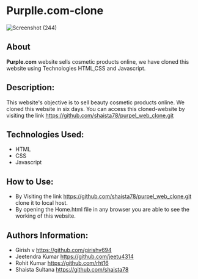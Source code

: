 # Purplle.com-clone

![Screenshot (244)](https://user-images.githubusercontent.com/64050683/131240803-8b71a06b-f347-42a7-bc8d-358658772df4.png)

## About
**Purple.com** website sells cosmetic products online, we have cloned this website using Technologies HTML,CSS and Javascript.

## Description:
This website's objective is to sell beauty cosmetic products online. We cloned this website in six days. You can access this cloned-website by visiting the link https://github.com/shaista78/purpel_web_clone.git


## Technologies Used:
- HTML
- CSS
- Javascript




## How to Use:
- By Visiting the link https://github.com/shaista78/purpel_web_clone.git clone it to local host.
- By opening the Home.html file in any browser you are able to see the working of this website.


## Authors Information:
- Girish v https://github.com/girishv694
- Jeetendra Kumar  https://github.com/jeetu4314
- Rohit Kumar  https://github.com/rht16
- Shaista Sultana  https://github.com/shaista78



 


